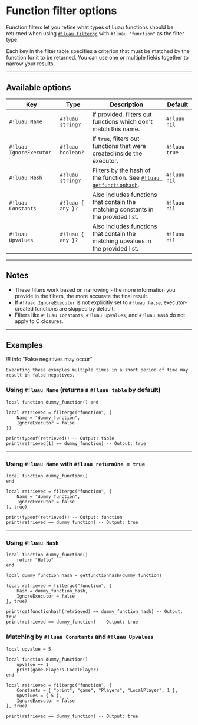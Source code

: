 # Function filter options

Function filters let you refine what types of Luau functions should be returned when using [`#!luau filtergc`](./README.md) with `#!luau "function"` as the filter type.

Each key in the filter table specifies a criterion that must be matched by the function for it to be returned. You can use one or multiple fields together to narrow your results.

---

## Available options

| Key                 | Type             | Description                                                                                          | Default |
|----------------------|------------------|------------------------------------------------------------------------------------------------------|---------|
| `#!luau Name`          | `#!luau string?`    | If provided, filters out functions which don't match this name.                                       | `#!luau nil`   |
| `#!luau IgnoreExecutor`| `#!luau boolean?`  | If `true`, filters out functions that were created inside the executor.                              | `#!luau true`  |
| `#!luau Hash`          | `#!luau string?`    | Filters by the hash of the function. See [`#!luau getfunctionhash`](../../Closures/getfunctionhash.md). | `#!luau nil`   |
| `#!luau Constants`     | `#!luau { any }?`   | Also includes functions that contain the matching constants in the provided list.                           | `#!luau nil`   |
| `#!luau Upvalues`      | `#!luau { any }?`   | Also includes functions that contain the matching upvalues in the provided list.                                  | `#!luau nil`   |

---

## Notes

- These filters work based on narrowing - the more information you provide in the filters, the more accurate the final result.
- If `#!luau IgnoreExecutor` is not explicitly set to `#!luau false`, executor-created functions are skipped by default.
- Filters like `#!luau Constants`, `#!luau Upvalues`, and `#!luau Hash` do not apply to C closures.

---

## Examples

!!! info "False negatives may occur"

    Executing these examples multiple times in a short period of time may result in false negatives.

### Using `#!luau Name` (returns a `#!luau table` by default)

```luau title="Matching a function by name" linenums="1"
local function dummy_function() end

local retrieved = filtergc("function", {
    Name = "dummy_function", 
    IgnoreExecutor = false
})

print(typeof(retrieved)) -- Output: table
print(retrieved[1] == dummy_function) -- Output: true
```

---

### Using `#!luau Name` with `#!luau returnOne = true`

```luau title="Single match using returnOne" linenums="1"
local function dummy_function() 
end

local retrieved = filtergc("function", {
    Name = "dummy_function", 
    IgnoreExecutor = false
}, true)

print(typeof(retrieved)) -- Output: function
print(retrieved == dummy_function) -- Output: true
```

---

### Using `#!luau Hash`

```luau title="Matching a function by hash" linenums="1"
local function dummy_function()
    return "Hello"
end

local dummy_function_hash = getfunctionhash(dummy_function)

local retrieved = filtergc("function", {
    Hash = dummy_function_hash,
    IgnoreExecutor = false
}, true)

print(getfunctionhash(retrieved) == dummy_function_hash) -- Output: true
print(retrieved == dummy_function) -- Output: true
```

### Matching by `#!luau Constants` and `#!luau Upvalues`

```luau title="Matching by function constants and upvalues" linenums="1"
local upvalue = 5

local function dummy_function()
    upvalue += 1
    print(game.Players.LocalPlayer)
end

local retrieved = filtergc("function", {
    Constants = { "print", "game", "Players", "LocalPlayer", 1 },
    Upvalues = { 5 },
    IgnoreExecutor = false
}, true)

print(retrieved == dummy_function) -- Output: true

```
